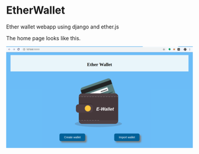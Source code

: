 # EtherWallet
Ether wallet webapp using django and ether.js

The home page looks like this.

![Image of Yaktocat](https://github.com/Allwin12/EtherWallet/blob/master/screenshots/homepage.png)
